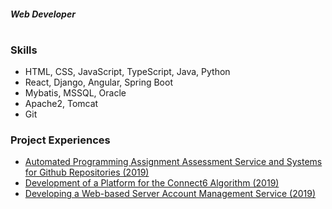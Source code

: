 ##### Web Developer
#

### Skills

- HTML, CSS, JavaScript, TypeScript, Java, Python
- React, Django, Angular, Spring Boot
- Mybatis, MSSQL, Oracle
- Apache2, Tomcat
- Git

### Project Experiences
- [Automated Programming Assignment Assessment Service and Systems for Github Repositories (2019)](https://github.com/JihyeO/Turnincode)
- [Development of a Platform for the Connect6 Algorithm (2019)](https://github.com/JihyeO/WorldOfConnect6)
- [Developing a Web-based Server Account Management Service (2019)](https://github.com/JihyeO/Account-Management)
